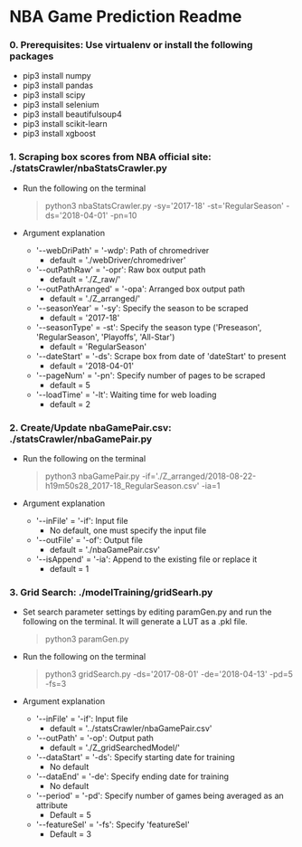 # NBA Game Prediction Readme
### 0. Prerequisites: Use virtualenv or install the following packages
- pip3 install numpy
- pip3 install pandas
- pip3 install scipy
- pip3 install selenium
- pip3 install beautifulsoup4
- pip3 install scikit-learn
- pip3 install xgboost


### 1. Scraping box scores from NBA official site: ./statsCrawler/nbaStatsCrawler.py
- Run the following on the terminal 
    > python3 nbaStatsCrawler.py -sy='2017-18' -st='RegularSeason' -ds='2018-04-01' -pn=10

- Argument explanation
    - '--webDriPath' = '-wdp': Path of chromedriver
        - default = './webDriver/chromedriver'
    - '--outPathRaw' = '-opr': Raw box output path
        - default = './Z_raw/'
    - '--outPathArranged' = '-opa': Arranged box output path
        - default = './Z_arranged/'
    - '--seasonYear' = '-sy': Specify the season to be scraped
        - default = '2017-18'
    - '--seasonType' = -st': Specify the season type ('Preseason', 'RegularSeason', 'Playoffs', 'All-Star') 
        - default = 'RegularSeason'
    - '--dateStart' = '-ds': Scrape box from date of 'dateStart' to present
        - default = '2018-04-01'
    - '--pageNum' = '-pn': Specify number of pages to be scraped
        - default = 5
    - '--loadTime' = '-lt': Waiting time for web loading
        - default = 2

### 2. Create/Update nbaGamePair.csv: ./statsCrawler/nbaGamePair.py
- Run the following on the terminal 
    > python3 nbaGamePair.py -if='./Z_arranged/2018-08-22-h19m50s28_2017-18_RegularSeason.csv' -ia=1

- Argument explanation
    - '--inFile' = '-if': Input file
        - No default, one must specify the input file
    - '--outFile' = '-of': Output file
        - default = './nbaGamePair.csv'
    - '--isAppend' = '-ia': Append to the existing file or replace it
        - default = 1
        
### 3. Grid Search: ./modelTraining/gridSearh.py
- Set search parameter settings by editing paramGen.py and run the following on the terminal. It will generate a LUT as a .pkl file.
    > python3 paramGen.py
- Run the following on the terminal 
    > python3 gridSearch.py -ds='2017-08-01' -de='2018-04-13' -pd=5 -fs=3

- Argument explanation
    - '--inFile' = '-if': Input file
        - default = '../statsCrawler/nbaGamePair.csv'
    - '--outPath' = '-op': Output path
        - default = './Z_gridSearchedModel/'
    - '--dataStart' = '-ds': Specify starting date for training
        - No default
    - '--dataEnd' = '-de': Specify ending date for training
        - No default
    - '--period' = '-pd': Specify number of games being averaged as an attribute
        - Default = 5
    - '--featureSel' = '-fs': Specify 'featureSel'
        - Default = 3